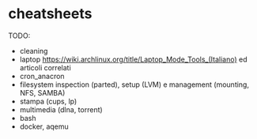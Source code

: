 # cheatsheets

TODO:
- cleaning
- laptop https://wiki.archlinux.org/title/Laptop_Mode_Tools_(Italiano) 
  ed articoli correlati
- cron_anacron
- filesystem inspection (parted), setup (LVM) e
  management (mounting, NFS, SAMBA) 
- stampa (cups, lp)
- multimedia (dlna, torrent)
- bash
- docker, aqemu

